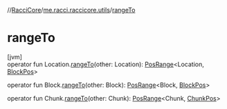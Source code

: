 //[RacciCore](../../index.md)/[me.racci.raccicore.utils](index.md)/[rangeTo](range-to.md)

# rangeTo

[jvm]\
operator fun Location.[rangeTo](range-to.md)(other: Location): [PosRange](-pos-range/index.md)&lt;Location, [BlockPos](-block-pos/index.md)&gt;

operator fun Block.[rangeTo](range-to.md)(other: Block): [PosRange](-pos-range/index.md)&lt;Block, [BlockPos](-block-pos/index.md)&gt;

operator fun Chunk.[rangeTo](range-to.md)(other: Chunk): [PosRange](-pos-range/index.md)&lt;Chunk, [ChunkPos](-chunk-pos/index.md)&gt;

